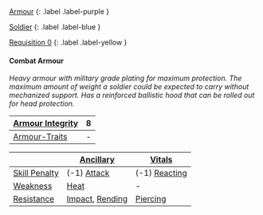 
[Armour](Game/Armour-List)
{: .label .label-purple }

[Soldier](Game/Soldier)
{: .label .label-blue }

[Requisition 0](Game/Deployment#Requisition)
{: .label .label-yellow }
#### Combat Armour
*Heavy armour with military grade plating for maximum protection. The maximum amount of weight a soldier could be expected to carry without mechanized support. Has a reinforced ballistic hood that can be rolled out for head protection.*

| [Armour Integrity](Game/Core/Armour#Armour%20Integrity) | 8 |
| :---- | :---- |
| [Armour-Traits](Game/Core/Armour-Traits) | - |

|                                                            | [Ancillary](Game/Core/Injury#Ancillary)                      | [Vitals](Game/Core/Injury#Vitals)      |
| ---------------------------------------------------------- | ------------------------------------------------------------ | -------------------------------------- |
| [Skill Penalty](Game/Core/Armour#Skill%20Penalty)          | (-1) [Attack](Game/Core/Terminology#Attack)                  | (-1) [Reacting](Game/Core/Reacting) |
| [Weakness](Game/Core/Armour#Weakness%20and%20Resistance)   | [Heat](Core/Injury#Heat)                                     | -                                      |
| [Resistance](Game/Core/Armour#Weakness%20and%20Resistance) | [Impact](Core/Injury#Impact), [Rending](Core/Injury#Rending) | [Piercing](Core/Injury#Piercing)       |

